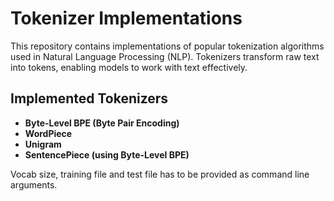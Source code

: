 # Tokenizer Implementations

This repository contains implementations of popular tokenization algorithms used in Natural Language Processing (NLP). Tokenizers transform raw text into tokens, enabling models to work with text effectively.

## Implemented Tokenizers
- **Byte-Level BPE (Byte Pair Encoding)**  
- **WordPiece**  
- **Unigram**  
- **SentencePiece (using Byte-Level BPE)**    

Vocab size, training file and test file has to be provided as command line arguments.

